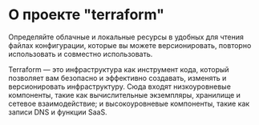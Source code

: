# О проекте "terraform"

Определяйте облачные и локальные ресурсы в удобных для чтения файлах конфигурации, которые вы можете версионировать, повторно использовать и совместно использовать.

Terraform — это инфраструктура как инструмент кода, который позволяет вам безопасно и эффективно создавать, изменять и
версионировать инфраструктуру. Сюда входят низкоуровневые компоненты, такие как вычислительные экземпляры, хранилище и
сетевое взаимодействие; и высокоуровневые компоненты, такие как записи DNS и функции SaaS.

